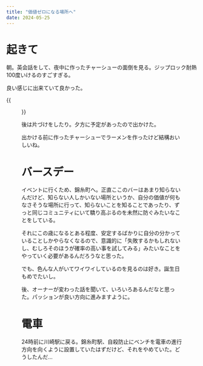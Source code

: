 ```yaml
---
title: "価値ゼロになる場所へ"
date: 2024-05-25
---
```


# 起きて
朝。英会話をして、夜中に作ったチャーシューの面倒を見る。ジップロック耐熱100度いけるのすごすぎる。

良い感じに出来ていて良かった。

{{<figure src="/media/2024-05-25-niku.jpg" alt="niku">}}

後は片づけをしたり。夕方に予定があったので出かけた。

出かける前に作ったチャーシューでラーメンを作ったけど結構おいしいね。
# バースデー
イベントに行くため、錦糸町へ。正直ここのバーはあまり知らないんだけど、知らない人しかいない場所というか、自分の価値が何もなさそうな場所に行って、知らないことを知ることであったり、ずっと同じコミュニティにいて驕り高ぶるのを未然に防ぐみたいなことをしている。

それにこの歳になるとある程度、安定するばかりに自分の分かっていることしかやらなくなるので、意識的に「失敗するかもしれないし、むしろそのほうが確率の高い事を試してみる」みたいなことをやっていく必要があるんだろうなと思った。

でも、色んな人がいてワイワイしているのを見るのは好き。誕生日もめでたいし。

後、オーナーが変わった話を聞いて、いろいろあるんだなと思った。パッションが良い方向に進みますように。

# 電車
24時前に川崎駅に戻る。錦糸町駅、自殺防止にベンチを電車の進行方向を向くように設置していたはずだけど、それをやめていた。どうしたんだ...